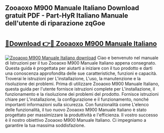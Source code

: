 ## Zooaoxo M900 Manuale Italiano Download gratuit PDF - Part-HyR Italiano Manuale dell'utente di riparazione zqGoe

# <h2><a href="http://dfafwsr.blite.top/?on=Zooaoxo+M900+Manuale+Italiano">🔗Download 👉🔴 Zooaoxo M900 Manuale Italiano</a></h2>

[![Zooaoxo M900 Manuale Italiano download](https://i.imgur.com/lujVjoI.png)](http://dfafwsr.blite.top/?on=Zooaoxo+M900+Manuale+Italiano)
Ciao e benvenuto nel manuale di Istruzioni per il tuo Zooaoxo M900 Manuale Italiano appena consegnato. Questa guida è progettata per aiutarti a iniziare con il tuo prodotto e darti una conoscenza approfondita delle sue caratteristiche, funzioni e capacità. Troverai le istruzioni per L'installazione, L'uso, la manutenzione e la risoluzione dei problemi. Prima di utilizzare Zooaoxo M900 Manuale Italiano, questa guida per l'utente fornisce istruzioni complete per L'installazione, il funzionamento e la risoluzione dei problemi del prodotto. Fornisce istruzioni chiare per L'installazione, la configurazione e il funzionamento, nonché importanti informazioni sulla sicurezza. Con funzionalità come L'elenco delle funzionalità, il tuo nuovo Zooaoxo M900 Manuale Italiano è stato progettato per massimizzare la produttività e l'efficienza. Il vostro successo è il nostro obiettivo Zooaoxo M900 Manuale Italiano. Ci impegniamo a garantire la tua massima soddisfazione.
